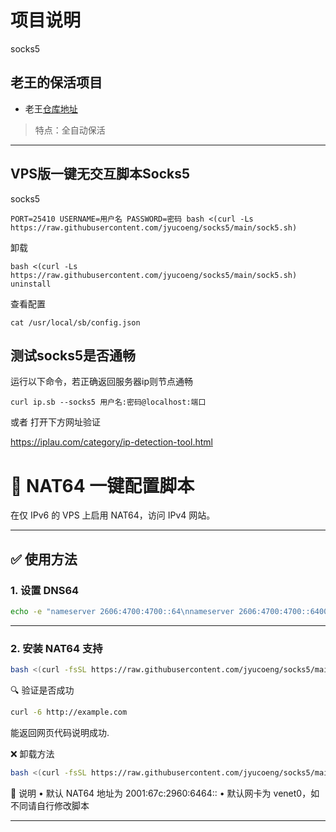 # 项目说明
 socks5

## 老王的保活项目
- 老王[仓库地址](https://github.com/eooce/Sing-box)  
> 特点：全自动保活

----

## VPS版一键无交互脚本Socks5
socks5
```
PORT=25410 USERNAME=用户名 PASSWORD=密码 bash <(curl -Ls https://raw.githubusercontent.com/jyucoeng/socks5/main/sock5.sh)
```

卸载
```
bash <(curl -Ls https://raw.githubusercontent.com/jyucoeng/socks5/main/sock5.sh) uninstall
```
查看配置
```
cat /usr/local/sb/config.json
```
## 测试socks5是否通畅
运行以下命令，若正确返回服务器ip则节点通畅
```
curl ip.sb --socks5 用户名:密码@localhost:端口
```
或者
 打开下方网址验证

https://iplau.com/category/ip-detection-tool.html

# 🧩 NAT64 一键配置脚本

在仅 IPv6 的 VPS 上启用 NAT64，访问 IPv4 网站。

---

## ✅ 使用方法

### 1. 设置 DNS64

```bash
echo -e "nameserver 2606:4700:4700::64\nnameserver 2606:4700:4700::6400" | sudo tee /etc/resolv.conf

```
---

### 2. 安装 NAT64 支持

```bash
bash <(curl -fsSL https://raw.githubusercontent.com/jyucoeng/socks5/main/nat64-setup.sh)

```

🔍 验证是否成功

```bash
curl -6 http://example.com

```
能返回网页代码说明成功.

❌ 卸载方法

```bash
bash <(curl -fsSL https://raw.githubusercontent.com/jyucoeng/socks5/main/nat64-setup.sh) uninstall

```
📌 说明
	•	默认 NAT64 地址为 2001:67c:2960:6464::
	•	默认网卡为 venet0，如不同请自行修改脚本

---


